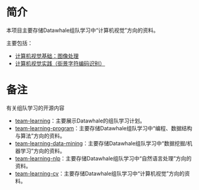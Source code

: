 
# 简介

本项目主要存储Datawhale组队学习中“计算机视觉”方向的资料。

主要包括：

- [计算机视觉基础：图像处理](https://github.com/datawhalechina/team-learning-cv/tree/master/ImageProcessingFundamentals)
- [计算机视觉实践（街景字符编码识别）](https://github.com/datawhalechina/team-learning-cv/tree/master/CharacterCodingRecognition)



# 备注

有关组队学习的开源内容

- [team-learning](https://github.com/datawhalechina/team-learning)：主要展示Datawhale的组队学习计划。
- [team-learning-program](https://github.com/datawhalechina/team-learning-program)：主要存储Datawhale组队学习中“编程、数据结构与算法”方向的资料。
- [team-learning-data-mining](https://github.com/datawhalechina/team-learning-data-mining)：主要存储Datawhale组队学习中“数据挖掘/机器学习”方向的资料。
- [team-learning-nlp](https://github.com/datawhalechina/team-learning-nlp)：主要存储Datawhale组队学习中“自然语言处理”方向的资料。
- [team-learning-cv](https://github.com/datawhalechina/team-learning-cv)：主要存储Datawhale组队学习中“计算机视觉”方向的资料。





